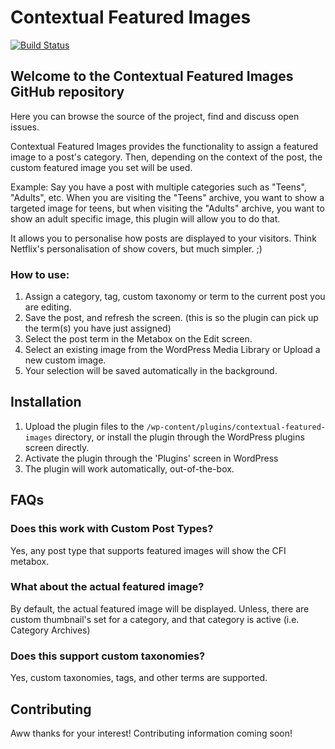 # Contextual Featured Images

[![Build Status](https://travis-ci.org/zhickson/contextual-featured-images.svg?branch=master)](https://travis-ci.org/zhickson/contextual-featured-images)

## Welcome to the Contextual Featured Images GitHub repository

Here you can browse the source of the project, find and discuss open issues.

Contextual Featured Images provides the functionality to assign a featured image to a post's category. 
Then, depending on the context of the post, the custom featured image you set will be used.

Example: Say you have a post with multiple categories such as "Teens", "Adults", etc. When you are visiting the "Teens" archive, you want to show a targeted image for teens, but when visiting the "Adults" archive, you want to show an adult specific image, this plugin will allow you to do that.

It allows you to personalise how posts are displayed to your visitors. Think Netflix's personalisation of show covers, but much simpler. ;)

### How to use:
1. Assign a category, tag, custom taxonomy or term to the current post you are editing.
2. Save the post, and refresh the screen. (this is so the plugin can pick up the term(s) you have just assigned)
3. Select the post term in the Metabox on the Edit screen.
4. Select an existing image from the WordPress Media Library or Upload a new custom image.
5. Your selection will be saved automatically in the background. 

## Installation

1. Upload the plugin files to the `/wp-content/plugins/contextual-featured-images` directory, or install the plugin through the WordPress plugins screen directly.
2. Activate the plugin through the 'Plugins' screen in WordPress
3. The plugin will work automatically, out-of-the-box.

## FAQs

### Does this work with Custom Post Types?

Yes, any post type that supports featured images will show the CFI metabox.

### What about the actual featured image?

By default, the actual featured image will be displayed.
Unless, there are custom thumbnail's set for a category, and that category is active (i.e. Category Archives)

### Does this support custom taxonomies?

Yes, custom taxonomies, tags, and other terms are supported.

## Contributing

Aww thanks for your interest! Contributing information coming soon!